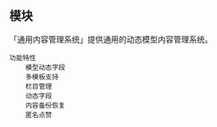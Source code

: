 ## 模块

「通用内容管理系统」提供通用的动态模型内容管理系统。

```mind
功能特性
    模型动态字段
    多模板支持
    栏目管理
    动态字段
    内容备份恢复
    匿名点赞
```



